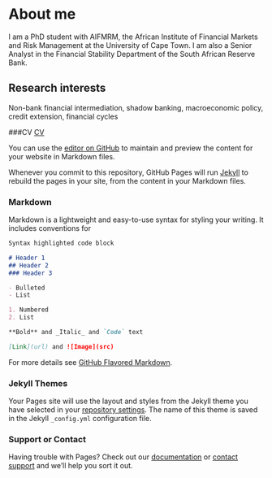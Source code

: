 # About me

I am a PhD student with AIFMRM, the African Institute of Financial Markets and Risk Management at the University of Cape Town. I am also a Senior Analyst in the Financial Stability Department of the South African Reserve Bank.  

## Research interests
Non-bank financial intermediation, shadow banking, macroeconomic policy, credit extension, financial cycles

###CV
[CV](https://45esti.github.io/EKemp.github.io/esti-cv.pdf)

You can use the [editor on GitHub](https://github.com/45Esti/EKemp.github.io/edit/master/README.md) to maintain and preview the content for your website in Markdown files.

Whenever you commit to this repository, GitHub Pages will run [Jekyll](https://jekyllrb.com/) to rebuild the pages in your site, from the content in your Markdown files.

### Markdown

Markdown is a lightweight and easy-to-use syntax for styling your writing. It includes conventions for

```markdown
Syntax highlighted code block

# Header 1
## Header 2
### Header 3

- Bulleted
- List

1. Numbered
2. List

**Bold** and _Italic_ and `Code` text

[Link](url) and ![Image](src)
```

For more details see [GitHub Flavored Markdown](https://guides.github.com/features/mastering-markdown/).

### Jekyll Themes

Your Pages site will use the layout and styles from the Jekyll theme you have selected in your [repository settings](https://github.com/45Esti/EKemp.github.io/settings). The name of this theme is saved in the Jekyll `_config.yml` configuration file.

### Support or Contact

Having trouble with Pages? Check out our [documentation](https://help.github.com/categories/github-pages-basics/) or [contact support](https://github.com/contact) and we’ll help you sort it out.

